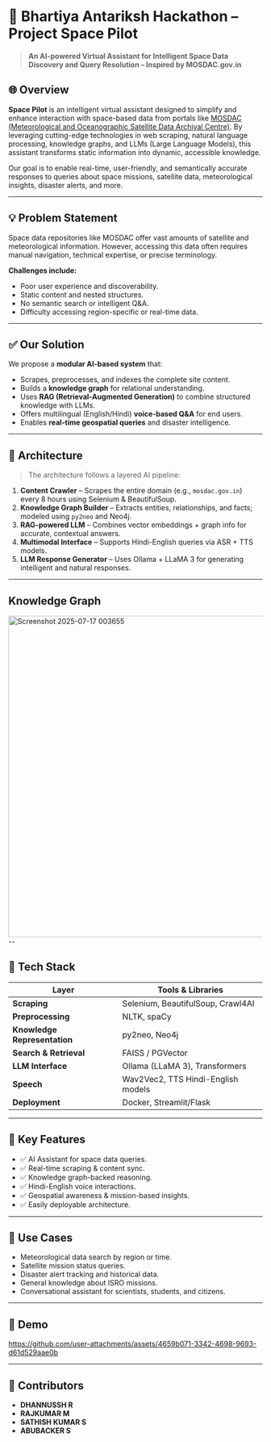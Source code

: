 # 🚀 Bhartiya Antariksh Hackathon – Project Space Pilot

> **An AI-powered Virtual Assistant for Intelligent Space Data Discovery and Query Resolution – Inspired by MOSDAC.gov.in**

## 🌐 Overview

**Space Pilot** is an intelligent virtual assistant designed to simplify and enhance interaction with space-based data from portals like [MOSDAC (Meteorological and Oceanographic Satellite Data Archival Centre)](https://www.mosdac.gov.in). By leveraging cutting-edge technologies in web scraping, natural language processing, knowledge graphs, and LLMs (Large Language Models), this assistant transforms static information into dynamic, accessible knowledge.

Our goal is to enable real-time, user-friendly, and semantically accurate responses to queries about space missions, satellite data, meteorological insights, disaster alerts, and more.

---

## 💡 Problem Statement

Space data repositories like MOSDAC offer vast amounts of satellite and meteorological information. However, accessing this data often requires manual navigation, technical expertise, or precise terminology.

**Challenges include:**
- Poor user experience and discoverability.
- Static content and nested structures.
- No semantic search or intelligent Q&A.
- Difficulty accessing region-specific or real-time data.

---

## ✅ Our Solution

We propose a **modular AI-based system** that:
- Scrapes, preprocesses, and indexes the complete site content.
- Builds a **knowledge graph** for relational understanding.
- Uses **RAG (Retrieval-Augmented Generation)** to combine structured knowledge with LLMs.
- Offers multilingual (English/Hindi) **voice-based Q&A** for end users.
- Enables **real-time geospatial queries** and disaster intelligence.

---

## 🧠 Architecture

> The architecture follows a layered AI pipeline:

1. **Content Crawler** – Scrapes the entire domain (e.g., `mosdac.gov.in`) every 8 hours using Selenium & BeautifulSoup.
2. **Knowledge Graph Builder** – Extracts entities, relationships, and facts; modeled using `py2neo` and Neo4j.
3. **RAG-powered LLM** – Combines vector embeddings + graph info for accurate, contextual answers.
4. **Multimodal Interface** – Supports Hindi-English queries via ASR + TTS models.
5. **LLM Response Generator** – Uses Ollama + LLaMA 3 for generating intelligent and natural responses.

---

## Knowledge Graph
<img width="890" height="637" alt="Screenshot 2025-07-17 003655" src="https://github.com/user-attachments/assets/7a0662fc-e128-4dc4-a7d4-84afea864b38" />
--

## 🧰 Tech Stack

| Layer | Tools & Libraries |
|-------|-------------------|
| **Scraping** | Selenium, BeautifulSoup, Crawl4AI |
| **Preprocessing** | NLTK, spaCy |
| **Knowledge Representation** | py2neo, Neo4j |
| **Search & Retrieval** | FAISS / PGVector |
| **LLM Interface** | Ollama (LLaMA 3), Transformers |
| **Speech** | Wav2Vec2, TTS Hindi-English models |
| **Deployment** | Docker, Streamlit/Flask |

---

## 🎯 Key Features

- ✅ AI Assistant for space data queries.
- ✅ Real-time scraping & content sync.
- ✅ Knowledge graph-backed reasoning.
- ✅ Hindi-English voice interactions.
- ✅ Geospatial awareness & mission-based insights.
- ✅ Easily deployable architecture.

---

## 📌 Use Cases

- Meteorological data search by region or time.
- Satellite mission status queries.
- Disaster alert tracking and historical data.
- General knowledge about ISRO missions.
- Conversational assistant for scientists, students, and citizens.

---

## 🤖 Demo


https://github.com/user-attachments/assets/4659b071-3342-4698-9693-d61d529aae0b


---

## 🧪 Contributors

- **DHANNUSSH R**
- **RAJKUMAR M**
- **SATHISH KUMAR S**
- **ABUBACKER S**
